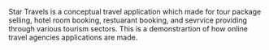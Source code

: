 Star Travels is a conceptual travel application which made for tour package selling, hotel room booking, restuarant booking, and sevrvice providing through various tourism sectors. This is a demonstrartion of how online travel agencies applications are made.  
